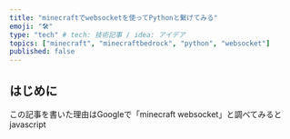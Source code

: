 ```yaml
---
title: "minecraftでwebsocketを使ってPythonと繋げてみる"
emoji: "🛠️"
type: "tech" # tech: 技術記事 / idea: アイデア
topics: ["minecraft", "minecraftbedrock", "python", "websocket"]
published: false
---
```


## はじめに

この記事を書いた理由はGoogleで「minecraft websocket」と調べてみるとjavascript
